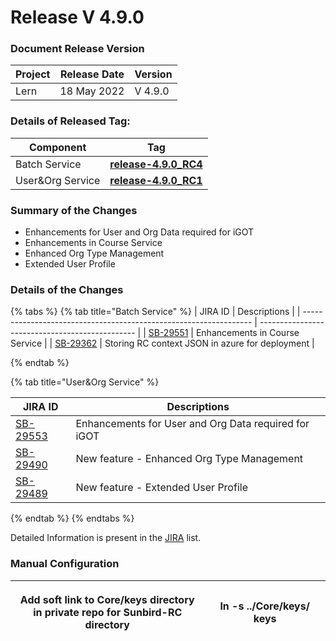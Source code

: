 # Release V 4.9.0

### Document Release Version <a href="#document-release-version" id="document-release-version"></a>

| Project | Release Date | Version |
| ------- | ------------ | ------- |
| Lern    | 18 May 2022  | V 4.9.0 |

### Details of Released Tag:

| Component         | Tag                                                                                                                  |
| ----------------- | -------------------------------------------------------------------------------------------------------------------- |
| Batch Service     | [**release-4.9.0\_RC4** ](https://github.com/project-sunbird/sunbird-course-service/releases/tag/release-4.9.0\_RC4) |
| User\&Org Service | [**release-4.9.0\_RC1** ](https://github.com/project-sunbird/sunbird-lms-service/releases/tag/release-4.9.0\_RC1)    |

### **Summary of the Changes** <a href="#1.-summary-of-the-changes" id="1.-summary-of-the-changes"></a>

* Enhancements for User and Org Data required for iGOT
* Enhancements in Course Service
* Enhanced Org Type Management
* Extended User Profile

### **Details of the Changes** <a href="#2.-details-of-the-changes" id="2.-details-of-the-changes"></a>

{% tabs %}
{% tab title="Batch Service" %}
| JIRA ID                                                           | Descriptions                                    |
| ----------------------------------------------------------------- | ----------------------------------------------- |
| [SB-29551](https://project-sunbird.atlassian.net/browse/SB-29551) | Enhancements in Course Service                  |
| [SB-29362](https://project-sunbird.atlassian.net/browse/SB-29362) | Storing RC context JSON in azure for deployment |


{% endtab %}

{% tab title="User&Org Service" %}


| JIRA ID                                                           | Descriptions                                         |
| ----------------------------------------------------------------- | ---------------------------------------------------- |
| [SB-29553](https://project-sunbird.atlassian.net/browse/SB-29553) | Enhancements for User and Org Data required for iGOT |
| [SB-29490](https://project-sunbird.atlassian.net/browse/SB-29490) | New feature - Enhanced Org Type Management           |
| [SB-29489](https://project-sunbird.atlassian.net/browse/SB-29489) | New feature - Extended User Profile                  |
{% endtab %}
{% endtabs %}

Detailed Information is present in the [JIRA](https://project-sunbird.atlassian.net/issues/?filter=12456) list.

### Manual Configuration

| <p>Add soft link to Core/keys directory<br>in private repo for Sunbird-RC directory</p> | ln -s ../Core/keys/ keys |
| --------------------------------------------------------------------------------------- | ------------------------ |

